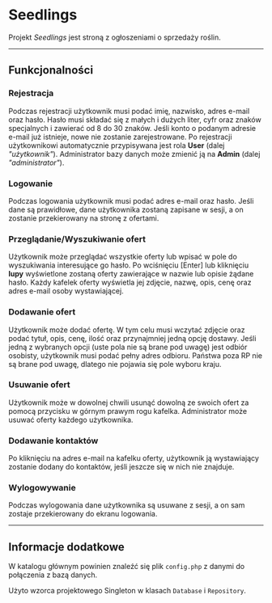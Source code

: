 # Seedlings

Projekt *Seedlings* jest stroną z ogłoszeniami o sprzedaży roślin.

---

## Funkcjonalności

### Rejestracja

Podczas rejestracji użytkownik musi podać imię, nazwisko, adres e-mail oraz hasło.
Hasło musi składać się z małych i dużych liter, cyfr oraz znaków specjalnych i zawierać od 8 do 30 znaków. 
Jeśli konto o podanym adresie e-mail już istnieje, nowe nie zostanie zarejestrowane.
Po rejestracji użytkownikowi automatycznie przypisywana jest rola **User** (dalej *"użytkownik"*). Administrator bazy danych może zmienić ją na **Admin** (dalej *"administrator"*).

### Logowanie

Podczas logowania użytkownik musi podać adres e-mail oraz hasło. Jeśli dane są prawidłowe, dane użytkownika zostaną zapisane w sesji, a on zostanie przekierowany na stronę z ofertami.

### Przeglądanie/Wyszukiwanie ofert

Użytkownik może przeglądać wszystkie oferty lub wpisać w pole do wyszukiwania interesujące go hasło. Po wciśnięciu [Enter] lub kliknięciu **lupy** wyświetlone zostaną oferty zawierające w nazwie lub opisie żądane hasło.
Każdy kafelek oferty wyświetla jej zdjęcie, nazwę, opis, cenę oraz adres e-mail osoby wystawiającej.

### Dodawanie ofert

Użytkownik może dodać ofertę. W tym celu musi wczytać zdjęcie oraz podać tytuł, opis, cenę, ilość oraz przynajmniej jedną opcję dostawy.
Jeśli jedną z wybranych opcji (uste pola nie są brane pod uwagę) jest odbiór osobisty, użytkownik musi podać pełny adres odbioru. Państwa poza RP nie są brane pod uwagę, dlatego nie pojawia się pole wyboru kraju.

### Usuwanie ofert

Użytkownik może w dowolnej chwili usunąć dowolną ze swoich ofert za pomocą przycisku w górnym prawym rogu kafelka.
Administrator może usuwać oferty każdego użytkownika.

### Dodawanie kontaktów

Po kliknięciu na adres e-mail na kafelku oferty, użytkownik ją wystawiający zostanie dodany do kontaktów, jeśli jeszcze się w nich nie znajduje.

### Wylogowywanie

Podczas wylogowania dane użytkownika są usuwane z sesji, a on sam zostaje przekierowany do ekranu logowania.

---

## Informacje dodatkowe

W katalogu głównym powinien znaleźć się plik `config.php` z danymi do połączenia z bazą danych.

Użyto wzorca projektowego Singleton w klasach `Database` i `Repository`. 
